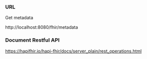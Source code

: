 ### URL

Get metadata

http://localhost:8080/fhir/metadata

### Document Restful API

https://hapifhir.io/hapi-fhir/docs/server_plain/rest_operations.html
